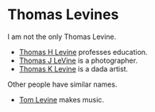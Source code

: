 # Thomas Levines
I am not the only Thomas Levine.

* [Thomas H Levine](http://education.uconn.edu/thomas-levine/) professes education.
* [Thomas J LeVine](http://thomasjlevine.com/) is a photographer.
* [Thomas K Levine](http://thomaslevine.com) is a dada artist.

Other people have similar names.

* [Tom Levine](http://www.tomlevin.com/) makes music.
